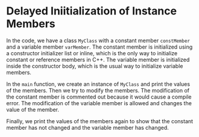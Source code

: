 # Delayed Iniitialization of Instance Members

In the code, we have a class `MyClass` with a constant member `constMember` and a variable member `varMember`. The constant member is initialized using a constructor initializer list or inline, which is the only way to initialize constant or reference members in C++. The variable member is initialized inside the constructor body, which is the usual way to initialize variable members.

In the `main` function, we create an instance of `MyClass` and print the values of the members. Then we try to modify the members. The modification of the constant member is commented out because it would cause a compile error. The modification of the variable member is allowed and changes the value of the member.

Finally, we print the values of the members again to show that the constant member has not changed and the variable member has changed.
